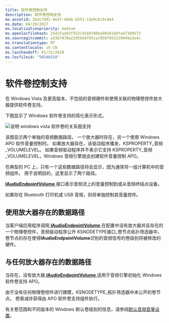 ```yaml
---
title: 软件卷控制支持
description: 软件卷控制支持
ms.assetid: 2bdc7d01-9e47-4deb-b551-13e9cbc9c844
ms.date: 04/20/2017
ms.localizationpriority: medium
ms.openlocfilehash: 25d2fad43f553c9168788ba98341b8fad7389573
ms.sourcegitcommit: a33b7978e22d5bb9f65ca7056f955319049a2e4c
ms.translationtype: MT
ms.contentlocale: zh-CN
ms.lasthandoff: 01/31/2019
ms.locfileid: "56548318"
---
```

# <a name="software-volume-control-support"></a>软件卷控制支持


在 Windows Vista 及更高版本，不包括的音频硬件和使用关联的物理卷控件放大器提供软件卷支持。

下图显示了 Windows 软件卷支持的简化表示形式。

![说明 windows vista 软件卷的关系图支持 ](images/audio-volume-architecture.png)

该图显示两个单独的音频数据路径。 一个放大器时存在，另一个使用 Windows APO 软件音量控制时。 如果放大器存在，该驱动程序播发，KSPROPERTY\_音频\_VOLUMELEVEL。 如果音频驱动程序并不表示它支持 KSPROPERTY\_音频\_VOLUMELEVEL，Windows 音频引擎就会创建软件音量控制 APO。

在典型的 PC 上，只有一个这些数据路径将会显示，因为通常将一组计算机中的音频组件。 用于说明目的，这里显示了两个路径。

[ **IAudioEndpointVolume** ](https://msdn.microsoft.com/library/windows/desktop/dd370892)接口表示音频流上的音量控制到或从音频终结点设备。

如果存在 Bluetooth 打印机或 USB 音频，则将单独控制其音量控件。

## <a name="span-iddatapathwithamplifierpresentspanspan-iddatapathwithamplifierpresentspanspan-iddatapathwithamplifierpresentspandata-path-with-amplifier-present"></a><span id="Data_path_with_amplifier_present"></span><span id="data_path_with_amplifier_present"></span><span id="DATA_PATH_WITH_AMPLIFIER_PRESENT"></span>使用放大器存在的数据路径


当客户端应用程序调用[ **IAudioEndpointVolume** ](https://msdn.microsoft.com/library/windows/desktop/dd370892)在配置中没有放大器并且存在的一个物理卷控件，音频驱动程序公开 KSNODETYPE接口\_卷节点拓扑筛选器中。 卷节点的存在使得**IAudioEndpointVolume**识别的音频信号的卷级别将被修改的硬件。

## <a name="span-iddatapathwithnoamplifierpresentspanspan-iddatapathwithnoamplifierpresentspanspan-iddatapathwithnoamplifierpresentspandata-path-with-no-amplifier-present"></a><span id="Data_path_with_no_amplifier_present"></span><span id="data_path_with_no_amplifier_present"></span><span id="DATA_PATH_WITH_NO_AMPLIFIER_PRESENT"></span>与任何放大器存在的数据路径


当存在，没有放大器[ **IAudioEndpointVolume** ](https://msdn.microsoft.com/library/windows/desktop/dd370892)适用于音频引擎初始化 Windows 软件卷支持 APO。

由于没有任何物理卷控件进行建模，KSNODETYPE\_拓扑筛选器中未公开的卷节点。 卷衰减并获得由 APO 软件卷支持组件执行。

有关卷范围和不同版本的 Windows 默认卷级别的信息，请参阅[默认音频音量设置](default-audio-volume-settings.md)。

 

 




